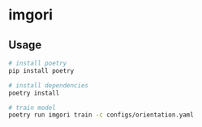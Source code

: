 # imgori

## Usage

```sh
# install poetry
pip install poetry

# install dependencies
poetry install

# train model
poetry run imgori train -c configs/orientation.yaml
```
